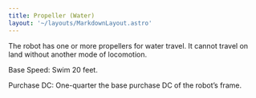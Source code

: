 ```yaml
---
title: Propeller (Water)
layout: '~/layouts/MarkdownLayout.astro'
---
```

The robot has one or more propellers for water travel. It cannot travel on
land without another mode of locomotion.

Base Speed: Swim 20 feet.

Purchase DC: One-quarter the base purchase DC of the robot’s frame.

